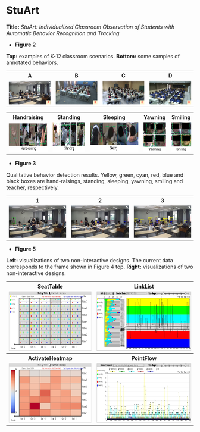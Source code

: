 # StuArt

**Title:** *StuArt: Individualized Classroom Observation of Students with Automatic Behavior Recognition and Tracking*

* **Figure 2**

**Top:** examples of K-12 classroom scenarios. **Bottom:** some samples of annotated behaviors.

<table>
<tr>
<th>A</th>
<th>B</th>
<th>C</th>
<th>D</th>
</tr>
<tr>
<td><img src="./pictures/figure2-A.png" width="256"></td>
<td><img src="./pictures/figure2-B.png" width="256"></td> 
<td><img src="./pictures/figure2-C.png" width="256"></td>
<td><img src="./pictures/figure2-D.png" width="256"></td> 
</tr>
</table>

<table>
<tr>
<th>Handraising</th>
<th>Standing</th>
<th>Sleeping</th>
<th>Yawning</th>
<th>Smiling</th>
</tr>
<tr>
<td><img src="./pictures/figure2-handraising.png" height="80"></td>
<td><img src="./pictures/figure2-standing.png" height="80"></td> 
<td><img src="./pictures/figure2-sleeping.png" height="80"></td>
<td><img src="./pictures/figure2-yawning.png" height="80"></td> 
<td><img src="./pictures/figure2-smiling.png" height="80"></td> 
</tr>
</table>


* **Figure 3**

Qualitative behavior detection results. Yellow, green, cyan, red, blue and black boxes are hand-raisings, standing, sleeping, yawning, smiling and teacher, respectively.

<table>
<tr>
<th>1</th>
<th>2</th>
<th>3</th>
</tr>
<tr>
<td><img src="./pictures/figure3-1.png" width="320"></td>
<td><img src="./pictures/figure3-2.png" width="320"></td> 
<td><img src="./pictures/figure3-3.png" width="320"></td>
</tr>
</table>


* **Figure 5**

**Left:** visualizations of two non-interactive designs. The current data corresponds to the frame shown in Figure 4 top. **Right:** visualizations of two non-interactive designs.

<table>
<tr>
<th>SeatTable</th>
<th>LinkList</th>
</tr>
<tr>
<td><img src="./pictures/figure5-SeatTable.png" height="160"></td>
<td><img src="./pictures/figure5-LinkList.png" height="160"></td> 
</tr>
<tr>
<th>ActivateHeatmap</th>
<th>PointFlow</th>
</tr>
<tr>
<td><img src="./pictures/figure5-ActivateHeatmap.png" height="160"></td>
<td><img src="./pictures/figure5-PointFlow.png" height="160"></td> 
</tr>
</table>


